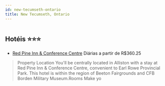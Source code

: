 ```yaml
---
id: new-tecumseth-ontario
title: New Tecumseth, Ontario
---
```


<center><img src="https://assets.cosmos-data.com/1/130e036ca4a313f2202f032e85030c56/278429.jpg" alt="" /></center>


## Hotéis ⭐️⭐️⭐️

-    [Red Pine Inn & Conference Centre](https://www.hurb.com/aud/https://www.hurb.com/hoteis/new-tecumseth/red-pine-inn-conference-centre-JNP-JP999710?cmp=18055) Diárias a partir de R$360.25
   > Property Location You&apos;ll be centrally located in Alliston with a stay at Red Pine Inn &amp; Conference Centre, convenient to Earl Rowe Provincial Park. This hotel is within the region of Beeton Fairgrounds and CFB Borden Military Museum.Rooms Make yo
